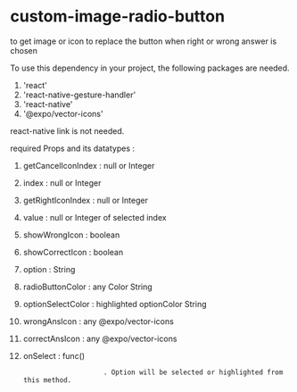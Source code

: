 # custom-image-radio-button
to get image or icon to replace the button when right or wrong answer is chosen

To use this dependency in your project, the following packages are needed. 
1. 'react'
2. 'react-native-gesture-handler'
3. 'react-native'
4. '@expo/vector-icons'

react-native link is not needed.

required Props and its datatypes :

1.  getCancelIconIndex  : null or Integer

2.  index               : null or Integer

3.  getRightIconIndex   : null or Integer

4.  value               : null or Integer of selected index

5.  showWrongIcon       : boolean

6.  showCorrectIcon     : boolean

7.  option              : String 

8.  radioButtonColor    : any Color String

9.  optionSelectColor   : highlighted optionColor String

10. wrongAnsIcon        : any @expo/vector-icons

11. correctAnsIcon      : any @expo/vector-icons

12. onSelect            : func() 

                            . Option will be selected or highlighted from this method.
